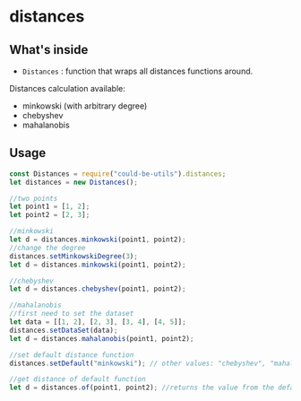 # distances

## What's inside

- `Distances` : function that wraps all distances functions around.

Distances calculation available:

- minkowski (with arbitrary degree)
- chebyshev
- mahalanobis

## Usage

```javascript
const Distances = require("could-be-utils").distances;
let distances = new Distances();

//two points
let point1 = [1, 2];
let point2 = [2, 3];

//minkowski
let d = distances.minkowski(point1, point2);
//change the degree
distances.setMinkowskiDegree(3);
let d = distances.minkowski(point1, point2);

//chebyshev
let d = distances.chebyshev(point1, point2);

//mahalanobis
//first need to set the dataset
let data = [[1, 2], [2, 3], [3, 4], [4, 5]];
distances.setDataSet(data);
let d = distances.mahalanobis(point1, point2);

//set default distance function
distances.setDefault("minkowski"); // other values: "chebyshev", "mahalanobis"

//get distance of default function
let d = distances.of(point1, point2); //returns the value from the default distance function
```

